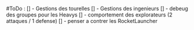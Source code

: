 #ToDo :
[] - Gestions des tourelles
[] - Gestions des ingenieurs
[] - debeug des groupes pour les Heavys
[] - comportement des explorateurs (2 attaques / 1 defense)
[] - penser a  contrer les RocketLauncher
